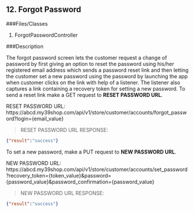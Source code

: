 ## 12. Forgot Password

###Files/Classes

1. ForgotPasswordController

###Description

The forgot password screen lets the customer request a change of password by first giving an option to reset the password using his/her registered email address which sends a password reset link and then letting the customer set a new password using the password by launching the app when customer clicks on the link with help of a listener. The listener also captures a link containing a recovery token for setting a new password.
To send a reset link make a GET request to **RESET PASSWORD URL**.

<aside class="notice">
RESET PASSWORD URL:<br/>
https://abcd.my39shop.com/api/v1/store/customer/accounts/forgot_password?login={email_value}
</aside>

>RESET PASSWORD URL RESPONSE:

```json
{"result":"success"}
```

To set a new password, make a PUT request to **NEW PASSWORD URL**.

<aside class="notice">
NEW PASSWORD URL:<br/>
https://abcd.my39shop.com/api/v1/store/customer/accounts/set_password?recovery_token={token_value}&password={password_value}&password_confirmation={password_value}
</aside>

> NEW PASSWORD URL RESPONSE:

```json
{"result":"success"}
```
